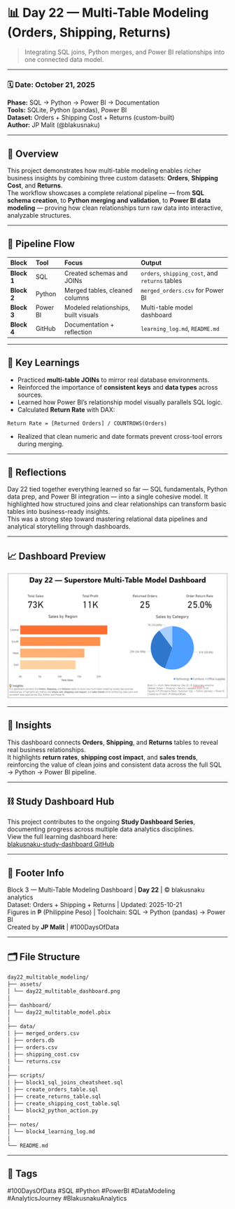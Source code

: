 # 📊 Day 22 — Multi-Table Modeling (Orders, Shipping, Returns)
> Integrating SQL joins, Python merges, and Power BI relationships into one connected data model.

---

### 🗓️ **Date:** October 21, 2025  
**Phase:** SQL → Python → Power BI → Documentation  
**Tools:** SQLite, Python (pandas), Power BI  
**Dataset:** Orders + Shipping Cost + Returns (custom-built)  
**Author:** JP Malit (@blakusnaku)

---

## 🧭 Overview
This project demonstrates how multi-table modeling enables richer business insights by combining three custom datasets: **Orders**, **Shipping Cost**, and **Returns**.  
The workflow showcases a complete relational pipeline — from **SQL schema creation**, to **Python merging and validation**, to **Power BI data modeling** — proving how clean relationships turn raw data into interactive, analyzable structures.

---

## 🔗 Pipeline Flow

| Block | Tool | Focus | Output |
|:------|:-----|:------|:-------|
| **Block 1** | SQL | Created schemas and JOINs | `orders`, `shipping_cost`, and `returns` tables |
| **Block 2** | Python | Merged tables, cleaned columns | `merged_orders.csv` for Power BI |
| **Block 3** | Power BI | Modeled relationships, built visuals | Multi-table model dashboard |
| **Block 4** | GitHub | Documentation + reflection | `learning_log.md`, `README.md` |

---

## 🧠 Key Learnings
- Practiced **multi-table JOINs** to mirror real database environments.  
- Reinforced the importance of **consistent keys** and **data types** across sources.  
- Learned how Power BI’s relationship model visually parallels SQL logic.  
- Calculated **Return Rate** with DAX:  
```
Return Rate = [Returned Orders] / COUNTROWS(Orders)
```
- Realized that clean numeric and date formats prevent cross-tool errors during merging.

---

## 💭 Reflections
Day 22 tied together everything learned so far — SQL fundamentals, Python data prep, and Power BI integration — into a single cohesive model. It highlighted how structured joins and clear relationships can transform basic tables into business-ready insights.  
This was a strong step toward mastering relational data pipelines and analytical storytelling through dashboards.

---

## 📈 Dashboard Preview 
![Day 22 Dashboard Preview](assets/day22_multitable_dashboard.png)

---

## 🧠 Insights
This dashboard connects **Orders**, **Shipping**, and **Returns** tables to reveal real business relationships.  
It highlights **return rates**, **shipping cost impact**, and **sales trends**, reinforcing the value of clean joins and consistent data across the full SQL → Python → Power BI pipeline.

---

## ⛓️ Study Dashboard Hub
This project contributes to the ongoing **Study Dashboard Series**, documenting progress across multiple data analytics disciplines.  
View the full learning dashboard here:  
[blakusnaku-study-dashboard GitHub](https://github.com/blakusnaku/blakusnaku-study-dashboard)
 
---

## 🧩 Footer Info
Block 3 — Multi-Table Modeling Dashboard | **Day 22** | © blakusnaku analytics  
Dataset: Orders + Shipping + Returns | Updated: 2025-10-21  
Figures in ₱ (Philippine Peso) | Toolchain: SQL → Python (pandas) → Power BI  
Created by **JP Malit** | #100DaysOfData

---

## 🗂️ File Structure
```
day22_multitable_modeling/
├── assets/
│ └── day22_multitable_dashboard.png
│ 
├── dashboard/
│ └── day22_multitable_model.pbix
│ 
├── data/
│ ├── merged_orders.csv
│ ├── orders.db
│ ├── orders.csv
│ ├── shipping_cost.csv
│ └── returns.csv
│ 
├── scripts/
│ ├── block1_sql_joins_cheatsheet.sql
│ ├── create_orders_table.sql
│ ├── create_returns_table.sql
│ ├── create_shipping_cost_table.sql
│ └── block2_python_action.py
│ 
├── notes/
│ └── block4_learning_log.md
│ 
└── README.md
```

---

## 🔖 Tags
#100DaysOfData #SQL #Python #PowerBI #DataModeling #AnalyticsJourney #BlakusnakuAnalytics
